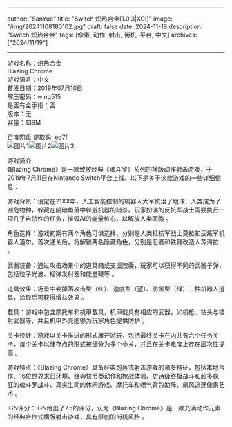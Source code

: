 
---
author: "SanYue"
title: "Switch 炽热合金[1.0.3|XCI]"
image: "/img/20241108180102.jpg"
draft: false
date: 2024-11-19
description: "Switch 炽热合金"
tags: [像素, 动作, 射击, 街机, 平台, 中文]
archives: ["2024/11/19"]

---

游戏名称：炽热合金   
Blazing Chrome    
游戏语言：中文  
首发日期：2019年07月10日  
解压密码：wing515  
是否有金手指：否  
版本：无   
容量：139M

[百度网盘](https//pan.baidu.com/s/1dvgUZPSOjrNEzaLNFIIdDQ) 提取码: ed7f  
![图片1](/img/64f5c2.jpg)![图片2](/img/2589ce.jpg)![图片3](/img/1df259.jpg)  

游戏简介  
《Blazing Chrome》是一款致敬经典《魂斗罗》系列的横版动作射击游戏，于2019年7月11日在Nintendo Switch平台上线。以下是关于这款游戏的一些详细信息：

游戏背景：设定在21XX年，人工智能控制的机器人大军统治了地球，人类成为了濒危物种，躲藏在阴暗角落中躲避机器的猎杀。玩家扮演的反抗军战士需要执行一项几乎自杀性的任务，摧毁AI的能量核心，以解放人类同胞
。

角色选择：游戏初期有两个角色可供选择，分别是人类抵抗军战士莫拉和反叛军机器人道尔。首次通关后，将解锁两名隐藏角色，分别是忍者和铁臂改造人苏海拉
。

武器装备：通过攻击场景中的道具箱或支援胶囊，玩家可以获得不同的武器子弹，包括粒子光波、榴弹发射器和能量鞭等
。

道具效果：场景中会掉落攻击型（红）、速度型（蓝）、防御型（绿）三种机器人道具，拾取后可获得增益效果
。

载具：游戏中包含摩托车和机甲载具，机甲载具有相应的武器，如机枪、钻头与镭射武器等，并且机甲外壳能够为玩家角色提供防护
。

关卡设计：游戏以关卡推进的形式展开游玩，包括最终关卡在内共有六个任务关卡，每个关卡以储存点的形式被细分为多个小关，并且在关卡难度上存在层次性提高
。

游戏特点：《Blazing Chrome》具备经典炮轰式射击游戏的诸多特征，包括本地合作、16位世界末日环境、经典快节奏动作和枪战体验、史诗级终极战斗和超多疯狂的魂斗罗战斗、真实生动的休闲游戏、摩托车和喷气背包助阵、飙风追逐像素艺术
。

IGN评分：IGN给出了7.5的评分，认为《Blazing Chrome》是一款充满动作元素的经典合作式横版射击游戏，具有原创的街机风格
。
